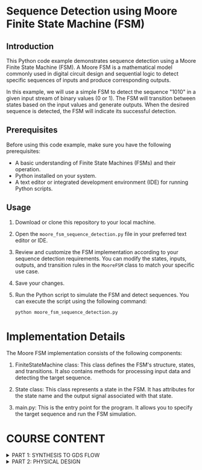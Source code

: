 

# Sequence Detection using Moore Finite State Machine (FSM)

## Introduction

This Python code example demonstrates sequence detection using a Moore Finite State Machine (FSM). A Moore FSM is a mathematical model commonly used in digital circuit design and sequential logic to detect specific sequences of inputs and produce corresponding outputs.

In this example, we will use a simple FSM to detect the sequence "1010" in a given input stream of binary values (0 or 1). The FSM will transition between states based on the input values and generate outputs. When the desired sequence is detected, the FSM will indicate its successful detection.

## Prerequisites

Before using this code example, make sure you have the following prerequisites:

- A basic understanding of Finite State Machines (FSMs) and their operation.
- Python installed on your system.
- A text editor or integrated development environment (IDE) for running Python scripts.

## Usage


1. Download or clone this repository to your local machine.

2. Open the `moore_fsm_sequence_detection.py` file in your preferred text editor or IDE.

3. Review and customize the FSM implementation according to your sequence detection requirements. You can modify the states, inputs, outputs, and transition rules in the `MooreFSM` class to match your specific use case.

4. Save your changes.

5. Run the Python script to simulate the FSM and detect sequences. You can execute the script using the following command:

   ```bash
   python moore_fsm_sequence_detection.py
   ```


# Implementation Details

The Moore FSM implementation consists of the following components:

1. FiniteStateMachine class: This class defines the FSM's structure, states, and transitions. It also contains methods for processing input data and detecting the target sequence.

2. State class: This class represents a state in the FSM. It has attributes for the state name and the output signal associated with that state.

3. main.py: This is the entry point for the program. It allows you to specify the target sequence and run the FSM simulation.

# COURSE CONTENT

</details>
<details>
<summary>PART 1: SYNTHESIS TO GDS FLOW </summary>
<br>



# SYNTHESIS TO GDS FLOW:
      step1:
      iverilog Sequence_Detector_MOORE.v tb_Sequence_Detector_Moore_FSM.v -o output_fsm.out
      step2:
      ./output_fsm.out
      

![Screenshot from 2023-10-15 15-55-30](https://github.com/rohithgopakumar/pes_seq_moore_fsm/assets/131611312/84c1b337-621c-41ca-9cec-633f24ecde0d)


# SYNTHESIS USING YOSYS

![Screenshot from 2023-10-15 15-59-05](https://github.com/rohithgopakumar/pes_seq_moore_fsm/assets/131611312/8038c897-29a6-4eba-9a90-aa3be1f3e385)



![Screenshot from 2023-10-15 16-01-45](https://github.com/rohithgopakumar/pes_seq_moore_fsm/assets/131611312/a0c746d5-1d51-4567-b35a-e5fce4dc2d96)


# NETLIST

![Screenshot from 2023-10-15 15-10-16](https://github.com/rohithgopakumar/pes_seq_moore_fsm/assets/131611312/2be2da4c-5f4f-4455-93cb-40cf751256e7)




![Screenshot from 2023-10-15 15-10-36](https://github.com/rohithgopakumar/pes_seq_moore_fsm/assets/131611312/b8c668fd-8841-4948-a83e-0007719ecba9)


</details>
<details>
<summary>PART 2: PHYSICAL DESIGN </summary>
<br>

# Getting Started With OpenLane:

## Table of Contents

1) [Introduction](#introduction)
2) [Prerequisites](#prerequisites)
3) [Installation](#installation)
4) [Usage](#usage)

## 1)Introduction

Provide a brief introduction to your project here. Explain what it does and why it's useful.



### 2)Prerequisites

Before you begin, ensure you have met the following requirements:

- **Linux Operating System**: Your project works on Linux. You can specify the required distribution if necessary.

- **Docker**: Docker is used for managing dependencies and isolating the environment.

Replace with additional prerequisites, if any.

### 3)Installation

Use this section to describe how to install your project. You can provide step-by-step instructions or scripts here. For example:

1. Clone this repository to your local machine:

   ```bash
   git clone https://github.com/yourusername/your-project.git
   cd your-project
   ```

2. Set up the environment by pulling the Docker container:
   ```bash
   make build
   ```

3. Build the OpenLane tools:

   ```bash
   make openlane
   ```

4. Source the environment:

   ```bash
   source sourceme.sh
   ```

## 4)Usage

To run OpenLane, navigate to your project directory and use the provided run script:

   ```bash
      cd path/to/your/project
      run_designs
   ```
You can find more detailed usage instructions in the OpenLane documentation.

# Key Considerations

### 1. Functional Block Placement

Deciding where to place different functional blocks is crucial. Blocks that frequently exchange data should be positioned close to each other to minimize signal delays, while those with less interaction can be placed farther apart.

### 2. Power Distribution

Efficient power distribution networks are vital to ensure that all components receive a stable power supply. Careful consideration of power grid topology, voltage domains, and decoupling capacitors is necessary.

### 3. Signal Routing

Planning the routing of signals between blocks and components is critical for minimizing signal congestion, reducing wirelength, and maintaining signal integrity.

### 4. Clock Distribution

Designing a robust clock distribution network is essential for synchronizing operations across the chip. This involves determining clock sources, clock domains, and minimizing clock skew.

### 5. Thermal Management

Heat dissipation is a significant concern in chip design. Proper floor planning should include provisions for thermal management, such as placing power-hungry blocks away from critical areas and incorporating heat sinks.

### 6. Manufacturing Constraints

Compliance with manufacturing constraints, such as minimum feature size and design rule checks (DRC), is crucial to ensure that the chip can be fabricated successfully.

### 7. EDA Tools

Utilize Electronic Design Automation (EDA) tools for floor planning tasks. These tools assist in placement, routing, and verification processes, streamlining the design workflow.

## Table of Contents

1) [Preparation of the Design](#Preparation-of-the-Design)
2) [Running synthesis](#Running-synthesis)
3) [Running floorplan](#Running-floorplan)
4) [Running placement and cts](#Running-placement-and-cts)
5) [Running routing](#Running-routing)
6) [Running magic](#Running-magic)
7) [Running magic spice export](#Running-magic-spice-export)
8) [Running magic drc](#Running-magic-drc)
9) [Running lvs](#Running-lvs)
10) [Running antenna check](Running-antenna-check)



### 1) Preparation of the Design:
To get started with the Design preperation, follow these steps:

```bash
docker
./flow.tcl -interactive
require package openlane
prep -design <design_name>
```


![image](https://github.com/rohithgopakumar/pes_seq_moore_fsm/assets/131611312/032c2e25-13c5-4568-af36-aeb4e7e3c356)


we will get a meesage that says preperation complete which means the design file is ready to undergo synthesis.




### 2)Running synthesis:

In OpneLane use this commmand to run synthesis:
```bash
run_synthesis
```

this will run the synthesis 

![image](https://github.com/rohithgopakumar/pes_seq_moore_fsm/assets/131611312/5d014a06-9c44-4dad-9538-fa615bbf7f62)


![image](https://github.com/rohithgopakumar/pes_seq_moore_fsm/assets/131611312/b299d78c-8b82-469d-b670-cbd8a380f4ba)

If we get this prompt then we can conclude that the synthesis step has been completed 


### 3)Running floorplan:
use command 
```bash
run_floorplan
```
![image](https://github.com/rohithgopakumar/pes_seq_moore_fsm/assets/131611312/1adc80ec-383b-4163-aeb5-509d37ee111e)


![image](https://github.com/rohithgopakumar/pes_seq_moore_fsm/assets/131611312/75d7274e-3797-40d7-85e9-6265e523de07)

we can use the magic command to view the layout design 
```bash
magic -T /home/rohithgopakumar/Downloads/sky130A.tech lef read ../../tmp/merged.nom.lef def read seq_det_moore_fsm.def &
```
this will use the magic tool to view the layout

### 4)Running placement and CTS:
use this commands to run placement and cts:
```bash
run_placement
run_cts
```
![image](https://github.com/rohithgopakumar/pes_seq_moore_fsm/assets/131611312/f4919e3e-7894-4c05-ab33-ad065e6c4319)


![image](https://github.com/rohithgopakumar/pes_seq_moore_fsm/assets/131611312/f8d656f3-1153-4de4-a11e-8dba83b14d25)

![image](https://github.com/rohithgopakumar/pes_seq_moore_fsm/assets/131611312/33ebd70c-2002-4043-84a7-188f3df01359)

![image](https://github.com/rohithgopakumar/pes_seq_moore_fsm/assets/131611312/a6d17d87-44e3-4c4a-84ff-105e1c3a9f9d)
![image](https://github.com/rohithgopakumar/pes_seq_moore_fsm/assets/131611312/47d3fc88-8535-403e-8000-7c0b2285b5a6)
![image](https://github.com/rohithgopakumar/pes_seq_moore_fsm/assets/131611312/18d07585-90f3-478d-ae64-684a10855c72)
![image](https://github.com/rohithgopakumar/pes_seq_moore_fsm/assets/131611312/dd421e00-d715-41aa-9cec-1864607d5fe7)
![image](https://github.com/rohithgopakumar/pes_seq_moore_fsm/assets/131611312/2056455d-8083-414b-81c0-14d2b516de58)
![image](https://github.com/rohithgopakumar/pes_seq_moore_fsm/assets/131611312/2e837d3c-546c-44a0-b723-0399bcd69feb)

### 5)Running routing:
use this command to run routing:
```bash
run_routing
```
![image](https://github.com/rohithgopakumar/pes_seq_moore_fsm/assets/131611312/d716ed6e-0121-4d5d-a810-21b3fbdc4c30)
![image](https://github.com/rohithgopakumar/pes_seq_moore_fsm/assets/131611312/c8d97693-4cb1-41d5-85f5-bde9325756d7)

)

we can see here the area of the die is a bit too much so we reduce it one by one 


i) case 1: die area=[0 0 100 100]

![image](https://github.com/rohithgopakumar/pes_seq_moore_fsm/assets/131611312/76872250-88cd-4ad5-941b-f542088141aa)

![image](https://github.com/rohithgopakumar/pes_seq_moore_fsm/assets/131611312/9e0a04cd-5dff-4636-aac2-6295d5a06550)

ii case 2: die area=[0 0 75 75]

![image](https://github.com/rohithgopakumar/pes_seq_moore_fsm/assets/131611312/43b8a544-e22d-455d-addb-c9d49f93fb6d)


iii) case 3: die area=[0 0 60 60]


![image](https://github.com/rohithgopakumar/pes_seq_moore_fsm/assets/131611312/d2a1fc8a-7adb-4d21-9f4e-31f6e17b6553)

![image](https://github.com/rohithgopakumar/pes_seq_moore_fsm/assets/131611312/8f5a0764-0c07-4062-b4f4-27c198a99273)


### 6)Run_magic
use the command in openlane
```bash
run_magic
```
![image](https://github.com/rohithgopakumar/pes_seq_moore_fsm/assets/131611312/12ddb613-0f96-44a2-b5a4-1b210c8ccd13)


### 7)Run_magic_spice_export

use the command in openlane
```bash
run_magic_spice_export
```


![image](https://github.com/rohithgopakumar/pes_seq_moore_fsm/assets/131611312/31770b9d-e112-4942-9e5b-eb7cb4a12fde)


### 8)run_magic_drc


use the command in openlane 

```bash
run_magic_drc
```

![image](https://github.com/rohithgopakumar/pes_seq_moore_fsm/assets/131611312/07d4f474-f81d-453b-b255-c1dc0dc6114f)


### 9)run_lvs

use the command in openlane 

```bash
run_lvs
```
![image](https://github.com/rohithgopakumar/pes_seq_moore_fsm/assets/131611312/e90f05b1-9145-42ef-acb9-c8360658dccf)



### 10)run_antenna_check

use the command in openlane 

```bash
run_antenna_check
```
![image](https://github.com/rohithgopakumar/pes_seq_moore_fsm/assets/131611312/3ec9cb63-89ed-4f28-b07a-02206a7ce79b)




### FINAL DESIGN AND STATISTICS: 
##DESIGN:
![image](https://github.com/rohithgopakumar/pes_seq_moore_fsm/assets/131611312/afc9c09e-2d3a-418d-9a55-e671957139d5)

![image](https://github.com/rohithgopakumar/pes_seq_moore_fsm/assets/131611312/cc0f0a28-2820-4b05-bb4c-6640c43af581)

![image](https://github.com/rohithgopakumar/pes_seq_moore_fsm/assets/131611312/44133d2c-e192-46dd-bc60-43e0548eb890)

#STATISTICS:

![image](https://github.com/rohithgopakumar/pes_seq_moore_fsm/assets/131611312/260308b0-5522-4ec1-8acf-b35becf3d9e7)

![image](https://github.com/rohithgopakumar/pes_seq_moore_fsm/assets/131611312/b3f74f67-8847-4fe1-9787-0dbfce0c00af)





